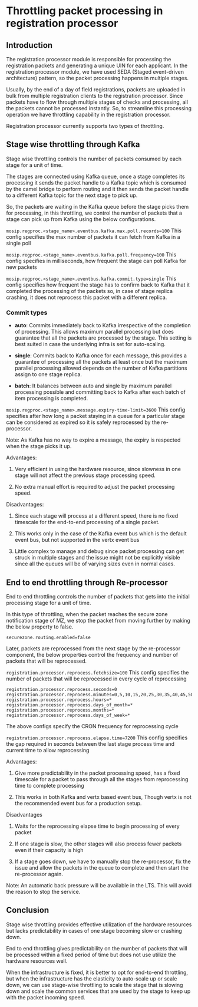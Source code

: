 # Throttling packet processing in registration processor

## Introduction
The registration processor module is responsible for processing the registration packets and generating a unique UIN for each applicant. In the registration processor module, we have used SEDA (Staged event-driven architecture) pattern, so the packet processing happens in multiple stages.

Usually, by the end of a day of field registrations, packets are uploaded in bulk from multiple registration clients to the registration processor. Since packets have to flow through multiple stages of checks and processing, all the packets cannot be processed instantly. So, to streamline this processing operation we have throttling capability in the registration processor.

Registration processor currently supports two types of throttling.

## Stage wise throttling through Kafka
Stage wise throttling controls the number of packets consumed by each stage for a unit of time.

The stages are connected using Kafka queue, once a stage completes its processing it sends the packet handle to a Kafka topic which is consumed by the camel bridge to perform routing and it then sends the packet handle to a different Kafka topic for the next stage to pick up. 

So, the packets are waiting in the Kafka queue before the stage picks them for processing, in this throttling, we control the number of packets that a stage can pick up from Kafka using the below configurations.

`mosip.regproc.<stage_name>.eventbus.kafka.max.poll.records=100`
This config specifies the max number of packets it can fetch from Kafka in a single poll

`mosip.regproc.<stage_name>.eventbus.kafka.poll.frequency=100`
This config specifies in milliseconds, how frequent the stage can poll Kafka for new packets

`mosip.regproc.<stage_name>.eventbus.kafka.commit.type=single`
This config specifies how frequent the stage has to confirm back to Kafka that it completed the processing of the packets so, in case of stage replica crashing, it does not reprocess this packet with a different replica. 

### Commit types
* **auto**:  Commits immediately back to Kafka irrespective of the completion of processing. This allows maximum parallel processing but does guarantee that all the packets are processed by the stage. This setting is best suited in case the underlying infra is set for auto-scaling.

* **single**:  Commits back to Kafka once for each message, this provides a guarantee of processing all the packets at least once but the maximum parallel processing allowed depends on the number of Kafka partitions assign to one stage replica.

* **batch**: It balances between auto and single by maximum parallel processing possible and committing back to Kafka after each batch of item processing is completed.

`mosip.regproc.<stage_name>.message.expiry-time-limit=3600`
This config specifies after how long a packet staying in a queue for a particular stage can be considered as expired so it is safely reprocessed by the re-processor. 

Note: As Kafka has no way to expire a message, the expiry is respected when the stage picks it up.

Advantages:
1. Very efficient in using the hardware resource, since slowness in one stage will not affect the previous stage processing speed.

1. No extra manual effort is required to adjust the packet processing speed.

Disadvantages:
1. Since each stage will process at a different speed, there is no fixed timescale for the end-to-end processing of a single packet.

1. This works only in the case of the Kafka event bus which is the default event bus, but not supported in the vertx event bus

1. Little complex to manage and debug since packet processing can get struck in multiple stages and the issue might not be explicitly visible since all the queues will be of varying sizes even in normal cases.

## End to end throttling through Re-processor
End to end throttling controls the number of packets that gets into the initial processing stage for a unit of time.

In this type of throttling, when the packet reaches the secure zone notification stage of MZ, we stop the packet from moving further by making the below property to false.

`securezone.routing.enabled=false`

Later, packets are reprocessed from the next stage by the re-processor component, the below properties control the frequency and number of packets that will be reprocessed.

`registration.processor.reprocess.fetchsize=100`
This config specifies the number of packets that will be reprocessed in every cycle of reprocessing

```
registration.processor.reprocess.seconds=0
registration.processor.reprocess.minutes=0,5,10,15,20,25,30,35,40,45,50,55
registration.processor.reprocess.hours=*
registration.processor.reprocess.days_of_month=*
registration.processor.reprocess.months=*
registration.processor.reprocess.days_of_week=*
```
The above configs specify the CRON frequency for reprocessing cycle

`registration.processor.reprocess.elapse.time=7200`
This config specifies the gap required in seconds between the last stage process time and current time to allow reprocessing

Advantages:
1. Give more predictability in the packet processing speed, has a fixed timescale for a packet to pass through all the stages from reprocessing time to complete processing

1. This works in both Kafka and vertx based event bus, Though vertx is not the recommended event bus for a production setup.

Disadvantages
1. Waits for the reprocessing elapse time to begin processing of every packet

1. If one stage is slow, the other stages will also process fewer packets even if their capacity is high

1. If a stage goes down, we have to manually stop the re-processor, fix the issue and allow the packets in the queue to complete and then start the re-processor again.

Note:  An automatic back pressure will be available in the LTS. This will avoid the reason to stop the service. 

## Conclusion
Stage wise throttling provides effective utilization of the hardware resources but lacks predictability in cases of one stage becoming slow or crashing down.

End to end throttling gives predictability on the number of packets that will be processed within a fixed period of time but does not use utilize the hardware resources well.

When the infrastructure is fixed, it is better to opt for end-to-end throttling, but when the infrastructure has the elasticity to auto-scale up or scale down, we can use stage-wise throttling to scale the stage that is slowing down and scale the common services that are used by the stage to keep up with the packet incoming speed.
